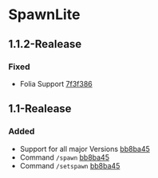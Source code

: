 # SpawnLite

## 1.1.2-Realease

### Fixed

- Folia Support [7f3f386](<https://github.com/FrederikHeinrich/spawnlite/commit/7f3f3862d165926299b0afc191fc986caf40abe5>)

## 1.1-Realease

### Added

- Support for all major Versions [bb8ba45](<https://github.com/FrederikHeinrich/spawnlite/commit/bb8ba45ca74ba61356173a509fb58c18b2a9fe97>)
- Command `/spawn` [bb8ba45](<https://github.com/FrederikHeinrich/spawnlite/commit/bb8ba45ca74ba61356173a509fb58c18b2a9fe97>)
- Command `/setspawn` [bb8ba45](<https://github.com/FrederikHeinrich/spawnlite/commit/bb8ba45ca74ba61356173a509fb58c18b2a9fe97>)
